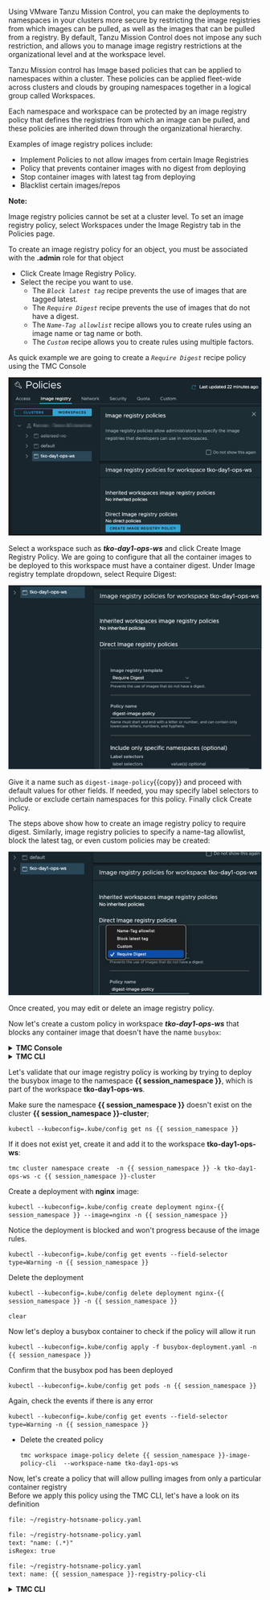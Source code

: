 Using VMware Tanzu Mission Control, you can make the deployments to namespaces in your clusters more secure by restricting the image registries from which images can be pulled, as well as the images that can be pulled from a registry. By default, Tanzu Mission Control does not impose any such restriction, and allows you to manage image registry restrictions at the organizational level and at the workspace level.

Tanzu Mission control has Image based policies that can be applied to namespaces within a cluster. These policies can be applied fleet-wide across clusters and clouds by grouping namespaces together in a logical group called Workspaces.

Each namespace and workspace can be protected by an image registry policy that defines the registries from which an image can be pulled, and these policies are inherited down through the organizational hierarchy.

Examples of image registry polices include:

- Implement Policies to not allow images from certain Image Registries
- Policy that prevents container images with no digest from deploying
- Stop container images with latest tag from deploying 
- Blacklist certain images/repos 

**Note:**

Image registry policies cannot be set at a cluster level. To set an image registry policy, select Workspaces under the Image Registry tab in the Policies page.

To create an image registry policy for an object, you must be associated with the **.admin** role for that object

* Click Create Image Registry Policy.
* Select the recipe you want to use.
    * The *`Block latest tag`* recipe prevents the use of images that are tagged latest.
    * The *`Require Digest`* recipe prevents the use of images that do not have a digest.
    * The *`Name-Tag allowlist`* recipe allows you to create rules using an image name or tag name or both.
    * The *`Custom`* recipe allows you to create rules using multiple factors.

As quick example we are going to create a *`Require Digest`* recipe policy using the TMC Console

![](./images/policy-image-registry-1.png)

Select a workspace such as ***tko-day1-ops-ws*** and click Create Image 
Registry Policy. We are going to configure that all the container 
images to be deployed to this workspace must have a container digest. 
Under Image registry template dropdown, select Require Digest:

![](./images/policy-image-registry-digest-1.png)

Give it a name such as `digest-image-policy`{{copy}} and proceed with default values 
for other fields. If needed, you may specify label selectors to 
include or exclude certain namespaces for this policy. 
Finally click Create Policy. 

The steps above show how to create an image registry policy to require digest. Similarly, image 
registry policies to specify a name-tag allowlist, block the latest tag, or even custom policies may be created:
 
![](./images/policy-image-registry-digest-2.png)

Once created, you may edit or delete an image registry policy.

Now let's create a custom policy in workspace ***tko-day1-ops-ws*** that blocks any container image that doesn't have the name `busybox`: 

<details>
<summary><b>TMC Console</b></summary>
<p>

1. Click Workspaces under the Image Registry tab in the Policies page 
and select workspace ***tko-day1-ops-ws***

2. Click Create Image Registry Policy

  ![](./images/policy-image-registry-custom-1.png)

3. Choose Custom in the Image Registry Template field and give it a name 
  such as `{{ session_namespace }}-image-policy-ui`{{copy}} in the Policy Name field. Under the Rule pane, type in `library/busybox`{{copy}} in the Image Name field. Optionally, you may specify the hostname and port to restrict where the images are pulled from. In addition, you may add more rules by clicking Add Another Rule.

  ![](./images/policy-image-registry-custom-2.png)

4. Optionally, this custom rule may be made to apply to certain namespaces of this 
workspace if desired by specifying the Label Selectors fields. At the end, click Create Policy.
</p>
</details>
<details>
<summary><b>TMC CLI</b></summary>
<p>

Before we apply this policy using the TMC CLI, let's have a look on its definition

```editor:open-file
file: ~/busybox-image-policy.yaml
```

```editor:select-matching-text
file: ~/busybox-image-policy.yaml
text: "name: (.*)"
isRegex: true
```

```editor:replace-text-selection
file: ~/busybox-image-policy.yaml
text: name: {{ session_namespace }}-image-policy-cli
```

* Create a policy 

    ```execute-1
    tmc workspace image-policy create -f busybox-image-policy.yaml 
    ```
* Confirm that the policy has been created    

    ```execute-1
    tmc workspace image-policy get {{ session_namespace }}-image-policy-cli  --workspace-name tko-day1-ops-ws 
    ```
</p>
</details>
<p>
</p>

Let's validate that our image registry policy is working by trying to deploy the busybox image to the namespace **{{ session_namespace }}**, 
which is part of the workspace **tko-day1-ops-ws**.

Make sure the namespace **{{ session_namespace }}** doesn't exist on the cluster **{{ session_namespace }}-cluster**;

```execute-1
kubectl --kubeconfig=.kube/config get ns {{ session_namespace }}
```

If it does not exist yet, create it and add it to the workspace **tko-day1-ops-ws**:

```execute-1
tmc cluster namespace create  -n {{ session_namespace }} -k tko-day1-ops-ws -c {{ session_namespace }}-cluster
```

Create a deployment with **nginx** image:

```execute-1
kubectl --kubeconfig=.kube/config create deployment nginx-{{ session_namespace }} --image=nginx -n {{ session_namespace }}
```

Notice the deployment is blocked and won't progress because of the image rules.

```execute-1
kubectl --kubeconfig=.kube/config get events --field-selector type=Warning -n {{ session_namespace }}
```
Delete the deployment
```execute-1
kubectl --kubeconfig=.kube/config delete deployment nginx-{{ session_namespace }} -n {{ session_namespace }}
```

```execute-all
clear
```

Now let's deploy a busybox container to check if the policy will allow it run

```execute-1
kubectl --kubeconfig=.kube/config apply -f busybox-deployment.yaml -n {{ session_namespace }}
```
Confirm that the busybox pod has been deployed

```execute-1
kubectl --kubeconfig=.kube/config get pods -n {{ session_namespace }}
```
Again, check the events if there is any error

```execute-1
kubectl --kubeconfig=.kube/config get events --field-selector type=Warning -n {{ session_namespace }}
```

* Delete the created policy 

    ```execute-1
    tmc workspace image-policy delete {{ session_namespace }}-image-policy-cli  --workspace-name tko-day1-ops-ws
    ```

Now, let's create a policy that will allow pulling images from only a particular container registry  
Before we apply this policy using the TMC CLI, let's have a look on its definition

```editor:open-file
file: ~/registry-hotsname-policy.yaml
```
```editor:select-matching-text
file: ~/registry-hotsname-policy.yaml
text: "name: (.*)"
isRegex: true
```
```editor:replace-text-selection
file: ~/registry-hotsname-policy.yaml
text: name: {{ session_namespace }}-registry-policy-cli
```
<details>
<summary><b>TMC CLI</b></summary>
<p>

* Create a policy 

    ```execute-1
    tmc workspace image-policy create -f registry-hotsname-policy.yaml
    ```
* Confirm that the policy has been created    

    ```execute-1
    tmc workspace image-policy get {{ session_namespace }}-registry-policy-cli  --workspace-name tko-day1-ops-ws 
    ```
    Create a deployment with **nginx** image from docker hub:

    ```execute-1
    kubectl --kubeconfig=.kube/config create deployment nginx-{{ session_namespace }} --image=nginx -n {{ session_namespace }}
    ```

    Notice the deployment is blocked and won't progress because of the registry rules.

    ```execute-1
    kubectl --kubeconfig=.kube/config get events --field-selector type=Warning -n {{ session_namespace }}
    ```
    Delete the deployment
    ```execute-1
    kubectl --kubeconfig=.kube/config delete deployment nginx-{{ session_namespace }} -n {{ session_namespace }}
    ```

    ```execute-all
    clear
    ```
* Delete the created policy 

    ```execute-1
    tmc workspace image-policy delete {{ session_namespace }}-registry-policy-cli --workspace-name tko-day1-ops-ws
    ```
</p>
</details>




